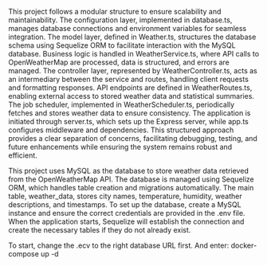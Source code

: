 This project follows a modular structure to ensure scalability and maintainability. The configuration layer, implemented in database.ts, manages database connections and environment variables for seamless integration. The model layer, defined in Weather.ts, structures the database schema using Sequelize ORM to facilitate interaction with the MySQL database. Business logic is handled in WeatherService.ts, where API calls to OpenWeatherMap are processed, data is structured, and errors are managed. The controller layer, represented by WeatherController.ts, acts as an intermediary between the service and routes, handling client requests and formatting responses. API endpoints are defined in WeatherRoutes.ts, enabling external access to stored weather data and statistical summaries. The job scheduler, implemented in WeatherScheduler.ts, periodically fetches and stores weather data to ensure consistency. The application is initiated through server.ts, which sets up the Express server, while app.ts configures middleware and dependencies. This structured approach provides a clear separation of concerns, facilitating debugging, testing, and future enhancements while ensuring the system remains robust and efficient.

This project uses MySQL as the database to store weather data retrieved from the OpenWeatherMap API. The database is managed using Sequelize ORM, which handles table creation and migrations automatically. The main table, weather_data, stores city names, temperature, humidity, weather descriptions, and timestamps. To set up the database, create a MySQL instance and ensure the correct credentials are provided in the .env file. When the application starts, Sequelize will establish the connection and create the necessary tables if they do not already exist.

To start, change the .ecv to the right database URL first. And enter: docker-compose up -d
